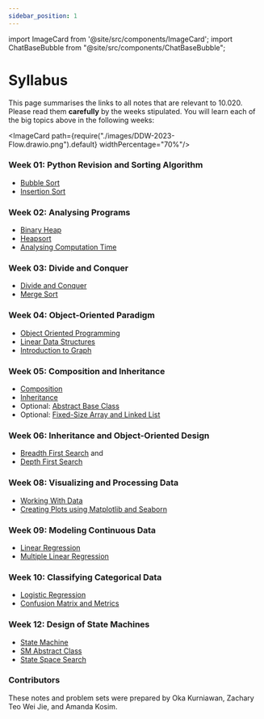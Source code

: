 ```yaml
---
sidebar_position: 1
---
```


import ImageCard from '@site/src/components/ImageCard';
import ChatBaseBubble from "@site/src/components/ChatBaseBubble";

# Syllabus

<ChatBaseBubble/>
<ImageCard path={require("./images/DDW-2023.drawio.png").default} widthPercentage="40%"/>

This page summarises the links to all notes that are relevant to 10.020. Please read them **carefully** by the weeks stipulated. You will learn each of the big topics above in the following weeks:

<ImageCard path={require("./images/DDW-2023-Flow.drawio.png").default} widthPercentage="70%"/>

### Week 01: Python Revision and Sorting Algorithm

- [Bubble Sort](/notes/sorting-algorithms/bubble-sort)
- [Insertion Sort](/notes/sorting-algorithms/insertion-sort)

### Week 02: Analysing Programs

- [Binary Heap](/notes/heap-complexity/binary-heap)
- [Heapsort](/notes/heap-complexity/heapsort)
- [Analysing Computation Time](/notes/heap-complexity/computation-time)

### Week 03: Divide and Conquer

- [Divide and Conquer](/notes/divide-and-conquer/divide-and-conquer)
- [Merge Sort](/notes/divide-and-conquer/merge-sort)

### Week 04: Object-Oriented Paradigm

- [Object Oriented Programming](/notes/oop/oop)
- [Linear Data Structures](/notes/oop/linear-dt)
- [Introduction to Graph](/notes/oop/basics-graph)

### Week 05: Composition and Inheritance

- [Composition](/notes/composition-inheritance/compositions)
- [Inheritance](/notes/composition-inheritance/inheritance)
- Optional: [Abstract Base Class](/notes/composition-inheritance/abc)
- Optional: [Fixed-Size Array and Linked List](/notes/composition-inheritance/array-linkedlist)

### Week 06: Inheritance and Object-Oriented Design

- [Breadth First Search](/notes/graph-traversal/bfs) and 
- [Depth First Search](/notes/graph-traversal/dfs)

### Week 08: Visualizing and Processing Data

- [Working With Data](/notes/data-visualization/working-with-data)
- [Creating Plots using Matplotlib and Seaborn](/notes/data-visualization/visualisation)

### Week 09: Modeling Continuous Data

- [Linear Regression](/notes/regression/linear-regresion)
- [Multiple Linear Regression](/notes/regression/multiple-linear-regression)

### Week 10: Classifying Categorical Data

- [Logistic Regression](/notes/classification/logistic-regression)
- [Confusion Matrix and Metrics](/notes/classification/metrics)

### Week 12: Design of State Machines

- [State Machine](/notes/sm/state-machine)
- [SM Abstract Class](/notes/sm/state-machine-abc)
- [State Space Search](/notes/sm/state-space-search)

### Contributors

These notes and problem sets were prepared by Oka Kurniawan, Zachary Teo Wei Jie, and Amanda Kosim.
